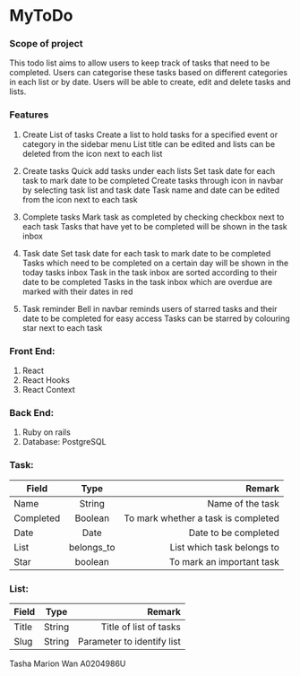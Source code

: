 # MyToDo

### Scope of project
This todo list aims to allow users to keep track of tasks that need to be completed. Users can categorise these tasks based on different categories in each list or by date. Users will be able to create, edit and delete tasks and lists.

### Features
1. Create List of tasks
Create a list to hold tasks for a specified event or category in the sidebar menu
List title can be edited and lists can be deleted from the icon next to each list

2. Create tasks
Quick add tasks under each lists 
Set task date for each task to mark date to be completed
Create tasks through icon in navbar by selecting task list and task date
Task name and date can be edited from the icon next to each task

3. Complete tasks
Mark task as completed by checking checkbox next to each task
Tasks that have yet to be completed will be shown in the task inbox

4. Task date
Set task date for each task to mark date to be completed
Tasks which need to be completed on a certain day will be shown in the today tasks inbox
Task in the task inbox are sorted according to their date to be completed 
Tasks in the task inbox which are overdue are marked with their dates in red

5. Task reminder
Bell in navbar reminds users of starred tasks and their date to be completed for easy access 
Tasks can be starred by colouring star next to each task 


### Front End:
1. React
1. React Hooks
1. React Context

### Back End:
1. Ruby on rails
1. Database: PostgreSQL

### Task:
| Field         | Type          | Remark                             |
| ------------- |:-------------:| ----------------------------------:|
| Name          | String        | Name of the task                   |
| Completed     | Boolean       | To mark whether a task is completed|
| Date          | Date          | Date to be completed               |
| List          | belongs_to    | List which task belongs to         |
| Star          | boolean       | To mark an important task          |

### List:
| Field         | Type          | Remark                             |
| ------------- |:-------------:| ----------------------------------:|
| Title         | String        | Title of list of tasks             |
| Slug          | String        | Parameter to identify list         |





Tasha Marion Wan A0204986U
